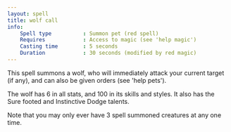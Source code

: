 ```yaml
---
layout: spell
title: wolf call
info:
    Spell type          : Summon pet (red spell)
    Requires            : Access to magic (see 'help magic')
    Casting time        : 5 seconds
    Duration            : 30 seconds (modified by red magic)
---
```


This spell summons a wolf, who will immediately attack your current target (if
any), and can also be given orders (see 'help pets').

The wolf has 6 in all stats, and 100 in its skills and styles.  It also has 
the Sure footed and Instinctive Dodge talents.

Note that you may only ever have 3 spell summoned creatures at any one time.
